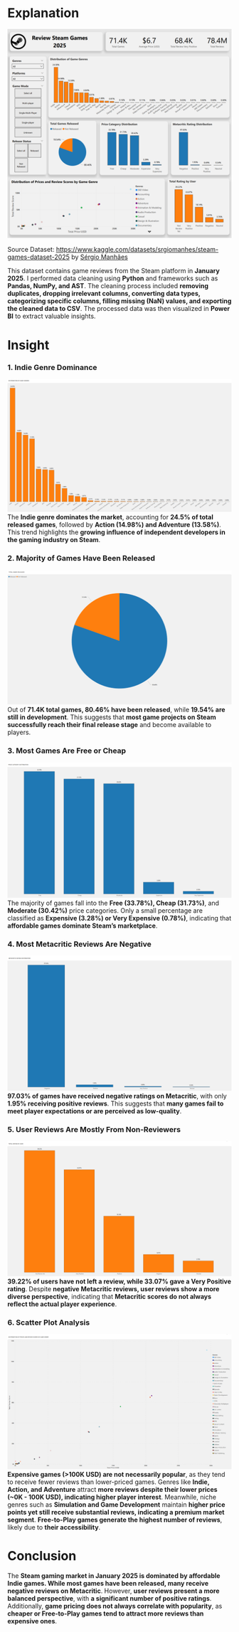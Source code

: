 # Explanation

![dashboard](Dashborad/Dashboard.png)

Source Dataset: https://www.kaggle.com/datasets/srgiomanhes/steam-games-dataset-2025 by [Sérgio Manhães](https://www.kaggle.com/srgiomanhes)

This dataset contains game reviews from the Steam platform in **January 2025**. I performed data cleaning using **Python** and frameworks such as **Pandas, NumPy, and AST**. The cleaning process included **removing duplicates, dropping irrelevant columns, converting data types, categorizing specific columns, filling missing (NaN) values, and exporting the cleaned data to CSV**. The processed data was then visualized in **Power BI** to extract valuable insights.

# Insight

### 1. Indie Genre Dominance

![Game Genres](Dashborad/Game%20Genres.jpg)
The **Indie genre dominates the market**, accounting for **24.5% of total released games**, followed by **Action (14.98%) and Adventure (13.58%)**. This trend highlights the **growing influence of independent developers in the gaming industry on Steam**.

### 2. Majority of Games Have Been Released

![Game Released](Dashborad/Game%20Release.jpg)
Out of **71.4K total games, 80.46% have been released**, while **19.54% are still in development**. This suggests that **most game projects on Steam successfully reach their final release stage** and become available to players.

### 3. Most Games Are Free or Cheap

![Price Category](Dashborad/Price%20Category.jpg)
The majority of games fall into the **Free (33.78%), Cheap (31.73%)**, and **Moderate (30.42%)** price categories. Only a small percentage are classified as **Expensive (3.28%) or Very Expensive (0.78%)**, indicating that **affordable games dominate Steam’s marketplace**.

### 4. **Most Metacritic Reviews Are Negative**

![Meta Rating](Dashborad/Meta%20Rating.jpg)
**97.03% of games have received negative ratings on Metacritic**, with only **1.95% receiving positive reviews**. This suggests that **many games fail to meet player expectations or are perceived as low-quality**.

### 5. **User Reviews Are Mostly From Non-Reviewers**

![Meta Rating](Dashborad/Total%20Rating.jpg)
**39.22% of users have not left a review, while 33.07% gave a Very Positive rating**. Despite **negative Metacritic reviews, user reviews show a more diverse perspective**, indicating that **Metacritic scores do not always reflect the actual player experience**.

### 6. **Scatter Plot Analysis**

![Meta Rating](Dashborad/Price%20and%20review.jpg)
**Expensive games (>100K USD) are not necessarily popular**, as they tend to receive fewer reviews than lower-priced games. Genres like **Indie, Action, and Adventure** attract **more reviews despite their lower prices (~0K - 100K USD), indicating higher player interest**. Meanwhile, niche genres such as **Simulation and Game Development** maintain **higher price points yet still receive substantial reviews, indicating a premium market segment**. **Free-to-Play games generate the highest number of reviews**, likely due to **their accessibility**.

# Conclusion

The **Steam gaming market in January 2025 is dominated by affordable Indie games. While most games have been released, many receive negative reviews on Metacritic**. However, **user reviews present a more balanced perspective**, with **a significant number of positive ratings**. Additionally, **game pricing does not always correlate with popularity**, as **cheaper or Free-to-Play games tend to attract more reviews than expensive ones**.
